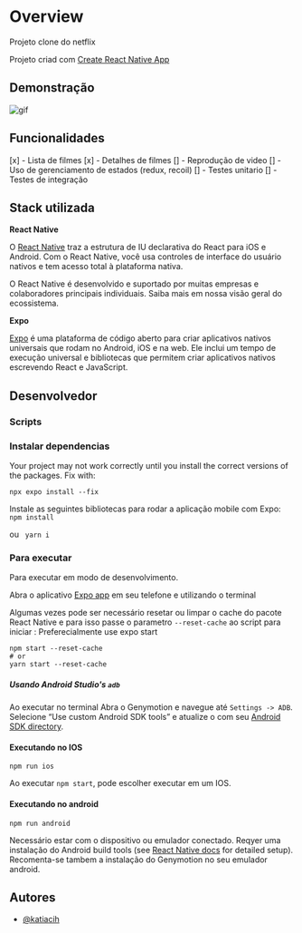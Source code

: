 # Overview

Projeto clone do netflix

Projeto criad com [Create React Native App](https://github.com/react-community/create-react-native-app)

## Demonstração

![gif](https://github.com/katiacih/NetFeliz/blob/main/demo.gif)

## Funcionalidades

[x] - Lista de filmes
[x] - Detalhes de filmes
[] - Reprodução de video
[] - Uso de gerenciamento de estados (redux, recoil)
[] - Testes unitario
[] - Testes de integração

## Stack utilizada

**React Native**

O [React Native](https://reactnative.dev/) traz a estrutura de IU declarativa do React para iOS e Android. Com o React Native, você usa controles de interface do usuário nativos e tem acesso total à plataforma nativa.

O React Native é desenvolvido e suportado por muitas empresas e colaboradores principais individuais. Saiba mais em nossa visão geral do ecossistema.

**Expo**

[Expo](https://expo.dev/) é uma plataforma de código aberto para criar aplicativos nativos universais que rodam no Android, iOS e na web. Ele inclui um tempo de execução universal e bibliotecas que permitem criar aplicativos nativos escrevendo React e JavaScript.

## Desenvolvedor

### Scripts

### Instalar dependencias

Your project may not work correctly until you install the correct versions of the packages.
Fix with:

`npx expo install --fix`

Instale as seguintes bibliotecas para rodar a aplicação mobile com Expo:
`npm install`

ou
` yarn i`

### Para executar

Para executar em modo de desenvolvimento.

Abra o aplicativo [Expo app](https://expo.io) em seu telefone e utilizando o terminal

Algumas vezes pode ser necessário resetar ou limpar o cache do pacote React Native e para isso passe o parametro `--reset-cache` ao script para iniciar
:
Preferecialmente use
expo start

```
npm start --reset-cache
# or
yarn start --reset-cache
```

##### Usando Android Studio's `adb`

Ao executar no terminal
Abra o Genymotion e navegue até `Settings -> ADB`. Selecione “Use custom Android SDK tools” e atualize o com seu [Android SDK directory](https://stackoverflow.com/questions/25176594/android-sdk-location).

#### Executando no IOS

`npm run ios`

Ao executar `npm start`, pode escolher executar em um IOS.

#### Executando no android

`npm run android`

Necessário estar com o dispositivo ou emulador conectado.
Reqyer uma instalação do Android build tools (see [React Native docs](https://facebook.github.io/react-native/docs/getting-started.html) for detailed setup).
Recomenta-se tambem a instalação do Genymotion no seu emulador android.

## Autores

- [@katiacih](https://www.github.com/katiaich)
